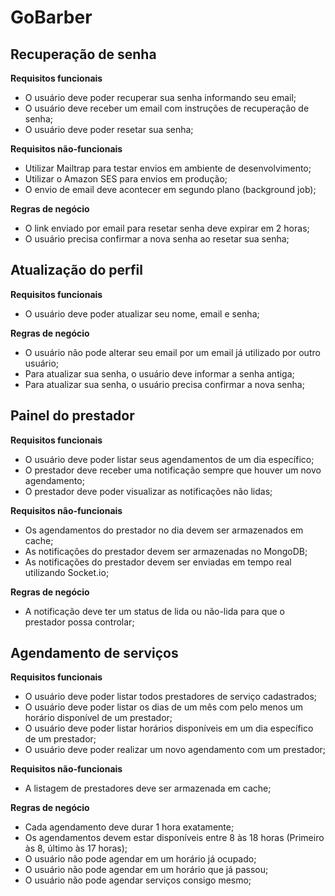 # GoBarber

## Recuperação de senha

**Requisitos funcionais**

- O usuário deve poder recuperar sua senha informando seu email;
- O usuário deve receber um email com instruções de recuperação de senha;
- O usuário deve poder resetar sua senha;

**Requisitos não-funcionais**

- Utilizar Mailtrap para testar envios em ambiente de desenvolvimento;
- Utilizar o Amazon SES para envios em produção;
- O envio de email deve acontecer em segundo plano (background job);

**Regras de negócio**

- O link enviado por email para resetar senha deve expirar em 2 horas;
- O usuário precisa confirmar a nova senha ao resetar sua senha;

## Atualização do perfil

**Requisitos funcionais**

- O usuário deve poder atualizar seu nome, email e senha;

**Regras de negócio**

- O usuário não pode alterar seu email por um email já utilizado por outro usuário;
- Para atualizar sua senha, o usuário deve informar a senha antiga;
- Para atualizar sua senha, o usuário precisa confirmar a nova senha;

## Painel do prestador

**Requisitos funcionais**

- O usuário deve poder listar seus agendamentos de um dia específico;
- O prestador deve receber uma notificação sempre que houver um novo agendamento;
- O prestador deve poder visualizar as notificações não lidas;

**Requisitos não-funcionais**

- Os agendamentos do prestador no dia devem ser armazenados em cache;
- As notificações do prestador devem ser armazenadas no MongoDB;
- As notificações do prestador devem ser enviadas em tempo real utilizando Socket.io;

**Regras de negócio**

- A notificação deve ter um status de lida ou não-lida para que o prestador possa controlar;

## Agendamento de serviços

**Requisitos funcionais**

- O usuário deve poder listar todos prestadores de serviço cadastrados;
- O usuário deve poder listar os dias de um mês com pelo menos um horário disponível de um prestador;
- O usuário deve poder listar horários disponíveis em um dia específico de um prestador;
- O usuário deve poder realizar um novo agendamento com um prestador;

**Requisitos não-funcionais**

- A listagem de prestadores deve ser armazenada em cache;

**Regras de negócio**

- Cada agendamento deve durar 1 hora exatamente;
- Os agendamentos devem estar disponíveis entre 8 às 18 horas (Primeiro às 8, último às 17 horas);
- O usuário não pode agendar em um horário já ocupado;
- O usuário não pode agendar em um horário que já passou;
- O usuário não pode agendar serviços consigo mesmo;

